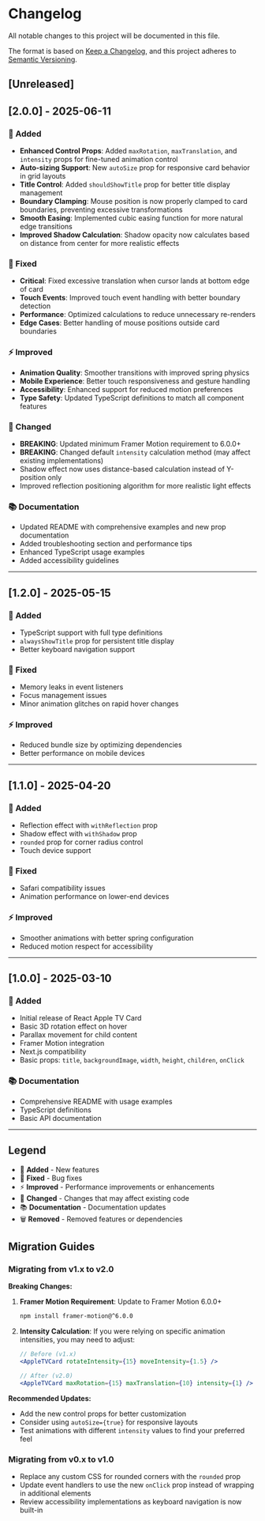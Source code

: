 # Changelog

All notable changes to this project will be documented in this file.

The format is based on [Keep a Changelog](https://keepachangelog.com/en/1.0.0/),
and this project adheres to [Semantic Versioning](https://semver.org/spec/v2.0.0.html).

## [Unreleased]

## [2.0.0] - 2025-06-11

### 🚀 Added
- **Enhanced Control Props**: Added `maxRotation`, `maxTranslation`, and `intensity` props for fine-tuned animation control
- **Auto-sizing Support**: New `autoSize` prop for responsive card behavior in grid layouts
- **Title Control**: Added `shouldShowTitle` prop for better title display management
- **Boundary Clamping**: Mouse position is now properly clamped to card boundaries, preventing excessive transformations
- **Smooth Easing**: Implemented cubic easing function for more natural edge transitions
- **Improved Shadow Calculation**: Shadow opacity now calculates based on distance from center for more realistic effects

### 🐛 Fixed
- **Critical**: Fixed excessive translation when cursor lands at bottom edge of card
- **Touch Events**: Improved touch event handling with better boundary detection
- **Performance**: Optimized calculations to reduce unnecessary re-renders
- **Edge Cases**: Better handling of mouse positions outside card boundaries

### ⚡ Improved
- **Animation Quality**: Smoother transitions with improved spring physics
- **Mobile Experience**: Better touch responsiveness and gesture handling
- **Accessibility**: Enhanced support for reduced motion preferences
- **Type Safety**: Updated TypeScript definitions to match all component features

### 🔧 Changed
- **BREAKING**: Updated minimum Framer Motion requirement to 6.0.0+
- **BREAKING**: Changed default `intensity` calculation method (may affect existing implementations)
- Shadow effect now uses distance-based calculation instead of Y-position only
- Improved reflection positioning algorithm for more realistic light effects

### 📚 Documentation
- Updated README with comprehensive examples and new prop documentation
- Added troubleshooting section and performance tips
- Enhanced TypeScript usage examples
- Added accessibility guidelines

---

## [1.2.0] - 2025-05-15

### 🚀 Added
- TypeScript support with full type definitions
- `alwaysShowTitle` prop for persistent title display
- Better keyboard navigation support

### 🐛 Fixed
- Memory leaks in event listeners
- Focus management issues
- Minor animation glitches on rapid hover changes

### ⚡ Improved
- Reduced bundle size by optimizing dependencies
- Better performance on mobile devices

---

## [1.1.0] - 2025-04-20

### 🚀 Added
- Reflection effect with `withReflection` prop
- Shadow effect with `withShadow` prop
- `rounded` prop for corner radius control
- Touch device support

### 🐛 Fixed
- Safari compatibility issues
- Animation performance on lower-end devices

### ⚡ Improved
- Smoother animations with better spring configuration
- Reduced motion respect for accessibility

---

## [1.0.0] - 2025-03-10

### 🚀 Added
- Initial release of React Apple TV Card
- Basic 3D rotation effect on hover
- Parallax movement for child content
- Framer Motion integration
- Next.js compatibility
- Basic props: `title`, `backgroundImage`, `width`, `height`, `children`, `onClick`

### 📚 Documentation
- Comprehensive README with usage examples
- TypeScript definitions
- Basic API documentation

---

## Legend

- 🚀 **Added** - New features
- 🐛 **Fixed** - Bug fixes
- ⚡ **Improved** - Performance improvements or enhancements
- 🔧 **Changed** - Changes that may affect existing code
- 📚 **Documentation** - Documentation updates
- 🗑️ **Removed** - Removed features or dependencies

## Migration Guides

### Migrating from v1.x to v2.0

**Breaking Changes:**
1. **Framer Motion Requirement**: Update to Framer Motion 6.0.0+
   ```bash
   npm install framer-motion@^6.0.0
   ```

2. **Intensity Calculation**: If you were relying on specific animation intensities, you may need to adjust:
   ```jsx
   // Before (v1.x)
   <AppleTVCard rotateIntensity={15} moveIntensity={1.5} />
   
   // After (v2.0)
   <AppleTVCard maxRotation={15} maxTranslation={10} intensity={1} />
   ```

**Recommended Updates:**
- Add the new control props for better customization
- Consider using `autoSize={true}` for responsive layouts
- Test animations with different `intensity` values to find your preferred feel

### Migrating from v0.x to v1.0

- Replace any custom CSS for rounded corners with the `rounded` prop
- Update event handlers to use the new `onClick` prop instead of wrapping in additional elements
- Review accessibility implementations as keyboard navigation is now built-in